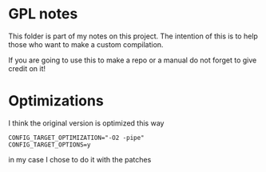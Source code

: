 # GPL notes

This folder is part of my notes on this project. The intention of this is to help those who want to make a custom compilation.


If you are going to use this to make a repo or a manual do not forget to give credit on it!



# Optimizations

I think the original version is optimized this way

```
CONFIG_TARGET_OPTIMIZATION="-O2 -pipe"
CONFIG_TARGET_OPTIONS=y
```

in my case I chose to do it with the patches
